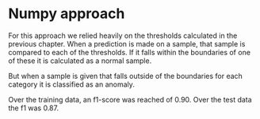 # Numpy approach

For this approach we relied heavily on the thresholds calculated in the previous chapter.
When a prediction is made on a sample, that sample is compared to each of the thresholds. 
If it falls within the boundaries of one of these it is calculated as a normal sample.

But when a sample is given that falls outside of the boundaries for each category it is
classified as an anomaly.

Over the training data, an f1-score was reached of 0.90. Over the test data the f1 was 0.87.

